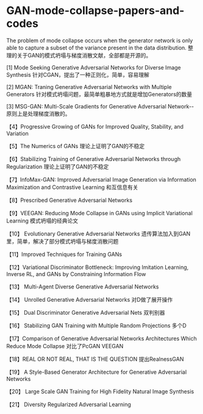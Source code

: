 # GAN-mode-collapse-papers-and-codes
The problem of mode collapse occurs when the generator network is only able to capture a subset of the variance present in the data distribution. 
整理的关于GAN的模式坍塌与梯度消散文献，全部都是开源的。

[1] Mode Seeking Generative Adversarial Networks for Diverse Image Synthesis 针对CGAN，提出了一种正则化，简单，容易理解

[2] MGAN: Traning  Generative Adversarial Networks with  Multiple Generators  针对模式坍塌问题，最简单粗暴地方式就是增加Generators的数量

[3] MSG-GAN: Multi-Scale Gradients for Generative Adversarial Network--原则上是处理梯度消散的。

【4】Progressive Growing of GANs for Improved Quality, Stability, and Variation

【5】The Numerics of GANs 理论上证明了GAN的不稳定

【6】Stabilizing Training of Generative Adversarial Networks through Regularization 理论上证明了GAN的不稳定

【7】InfoMax-GAN: Improved Adversarial Image Generation via Information Maximization and Contrastive Learning 和互信息有关

【8】Prescribed Generative Adversarial Networks

【9】VEEGAN: Reducing Mode Collapse in GANs using Implicit Variational Learning 模式坍塌的经典论文

【10】 Evolutionary Generative Adversarial Networks 遗传算法加入到GAN里，简单，解决了部分模式坍塌与梯度消散问题

【11】Improved Techniques for Training GANs

【12】Variational Discriminator Bottleneck: Improving Imitation Learning, Inverse RL, and GANs by Constraining Information Flow

【13】 Multi-Agent Diverse Generative Adversarial Networks

【14】 Unrolled Generative Adversarial Networks 对D做了展开操作

【15】 Dual Discriminator Generative Adversarial Nets 双判别器

【16】 Stabilizing GAN Training with Multiple Random Projections 多个D

【17】Comparison of Generative Adversarial Networks Architectures Which Reduce Mode Collapse 对比了PcGAN VEEGAN

【18】REAL OR NOT REAL, THAT IS THE QUESTION   提出RealnessGAN 

【19】 A Style-Based Generator Architecture for Generative Adversarial Networks 

【20】 Large Scale GAN Training for High Fidelity Natural Image Synthesis

【21】 Diversity Regularized Adversarial Learning
